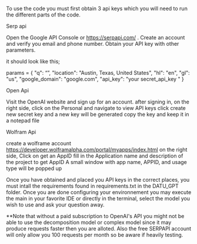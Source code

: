 To use the code you must first obtain 3 api keys which you will need to run the different parts of the code.

Serp api

Open the Google API Console or https://serpapi.com/ .
Create an account and verify you email and phone number.
Obtain your API key with other parameters.

it should look like this;

params = {
    "q": “”,
    "location": "Austin, Texas, United States",
    "hl": "en",
    "gl": "us",
    "google_domain": "google.com",
    "api_key": "your secret_api_key "
}

Open Api

Visit the OpenAI website and sign up for an account.
after signing in, on the right side, click on the Personal and navigate to view API keys
click create new secret key and a new key will be generated 
copy the key and keep it in a notepad file 


Wolfram Api

create a wolframe account https://developer.wolframalpha.com/portal/myapps/index.html
on the right side, Click on get an AppID
fill in the Application name and description of the project to get AppID
A small window with app name, APPID, and usage type will be popped up 


Once you have obtained and placed you API keys in the correct places, you must intall the requirements found in requirements.txt in the DATU_GPT folder. Once you are done configuring your environnement you may execute the main in your favorite IDE or directly in the terminal, select the model you wish to use and ask your question away.

**Note that without a paid subscription to OpenAI's API you might not be able to use the decomposition model or complex model since it may produce requests faster then you are alloted. Also the free SERPAPI account will only allow you 100 requests per month so be aware if heavily testing.
